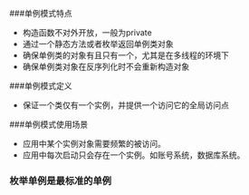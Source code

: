 
###单例模式特点

+ 构造函数不对外开放，一般为private
+ 通过一个静态方法或者枚举返回单例类对象
+ 确保单例类的对象有且只有一个，尤其是在多线程的环境下
+ 确保单例类对象在反序列化时不会重新构造对象

###单例模式定义

+ 保证一个类仅有一个实例，并提供一个访问它的全局访问点

###单例模式使用场景

+ 应用中某个实例对象需要频繁的被访问。
+ 应用中每次启动只会存在一个实例。如账号系统，数据库系统。

### 枚举单例是最标准的单例